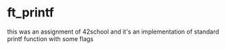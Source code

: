 # ft_printf
this was an assignment of 42school and it's an implementation of standard printf function with some flags
